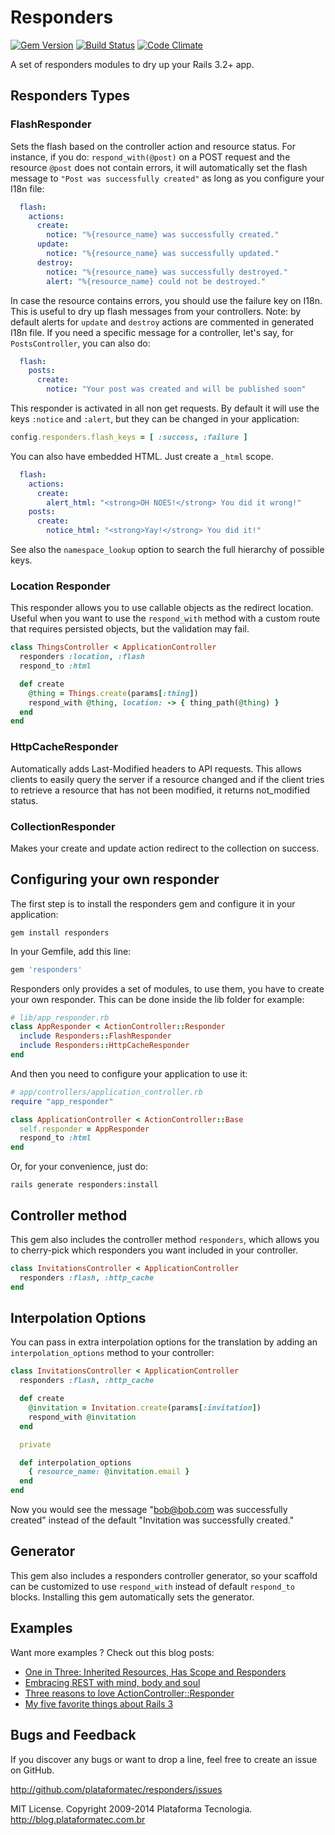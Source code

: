 # Responders

[![Gem Version](https://fury-badge.herokuapp.com/rb/responders.png)](http://badge.fury.io/rb/responders)
[![Build Status](https://api.travis-ci.org/plataformatec/responders.png?branch=master)](http://travis-ci.org/plataformatec/responders)
[![Code Climate](https://codeclimate.com/github/plataformatec/responders.png)](https://codeclimate.com/github/plataformatec/responders)

A set of responders modules to dry up your Rails 3.2+ app.

## Responders Types

### FlashResponder

Sets the flash based on the controller action and resource status.
For instance, if you do: `respond_with(@post)` on a POST request and the resource `@post`
does not contain errors, it will automatically set the flash message to
`"Post was successfully created"` as long as you configure your I18n file:

```yaml
  flash:
    actions:
      create:
        notice: "%{resource_name} was successfully created."
      update:
        notice: "%{resource_name} was successfully updated."
      destroy:
        notice: "%{resource_name} was successfully destroyed."
        alert: "%{resource_name} could not be destroyed."
```

In case the resource contains errors, you should use the failure key on I18n. This is
useful to dry up flash messages from your controllers. Note: by default alerts for `update`
and `destroy` actions are commented in generated I18n file. If you need a specific message
for a controller, let's say, for `PostsController`, you can also do:

```yaml
  flash:
    posts:
      create:
        notice: "Your post was created and will be published soon"
```

This responder is activated in all non get requests. By default it will use the keys
`:notice` and `:alert`, but they can be changed in your application:

```ruby
config.responders.flash_keys = [ :success, :failure ]
```

You can also have embedded HTML. Just create a `_html` scope.

```yaml
  flash:
    actions:
      create:
        alert_html: "<strong>OH NOES!</strong> You did it wrong!"
    posts:
      create:
        notice_html: "<strong>Yay!</strong> You did it!"
```

See also the `namespace_lookup` option to search the full hierarchy of possible keys.

### Location Responder

This responder allows you to use callable objects as the redirect location.
Useful when you want to use the `respond_with` method with
a custom route that requires persisted objects, but the validation may fail.

```ruby
class ThingsController < ApplicationController
  responders :location, :flash
  respond_to :html

  def create
    @thing = Things.create(params[:thing])
    respond_with @thing, location: -> { thing_path(@thing) }
  end
end
```

### HttpCacheResponder

Automatically adds Last-Modified headers to API requests. This
allows clients to easily query the server if a resource changed and if the client tries
to retrieve a resource that has not been modified, it returns not_modified status.

### CollectionResponder

Makes your create and update action redirect to the collection on success.

## Configuring your own responder

The first step is to install the responders gem and configure it in your application:

```console
gem install responders
```

In your Gemfile, add this line:

```ruby
gem 'responders'
```

Responders only provides a set of modules, to use them, you have to create your own
responder. This can be done inside the lib folder for example:

```ruby
# lib/app_responder.rb
class AppResponder < ActionController::Responder
  include Responders::FlashResponder
  include Responders::HttpCacheResponder
end
```

And then you need to configure your application to use it:

```ruby
# app/controllers/application_controller.rb
require "app_responder"

class ApplicationController < ActionController::Base
  self.responder = AppResponder
  respond_to :html
end
```

Or, for your convenience, just do:

```console
rails generate responders:install
```

## Controller method

This gem also includes the controller method `responders`, which allows you to cherry-pick which
responders you want included in your controller.

```ruby
class InvitationsController < ApplicationController
  responders :flash, :http_cache
end
```

## Interpolation Options

You can pass in extra interpolation options for the translation by adding an `interpolation_options` method to your controller:

```ruby
class InvitationsController < ApplicationController
  responders :flash, :http_cache

  def create
    @invitation = Invitation.create(params[:invitation])
    respond_with @invitation
  end

  private

  def interpolation_options
    { resource_name: @invitation.email }
  end
end
```

Now you would see the message "bob@bob.com was successfully created" instead of the default "Invitation was successfully created."

## Generator

This gem also includes a responders controller generator, so your scaffold can be customized
to use `respond_with` instead of default `respond_to` blocks. Installing this gem automatically
sets the generator.

## Examples

Want more examples ? Check out this blog posts:

* [One in Three: Inherited Resources, Has Scope and Responders](http://blog.plataformatec.com.br/2009/12/one-in-three-inherited-resources-has-scope-and-responders/)
* [Embracing REST with mind, body and soul](http://blog.plataformatec.com.br/2009/08/embracing-rest-with-mind-body-and-soul/)
* [Three reasons to love ActionController::Responder](http://weblog.rubyonrails.org/2009/8/31/three-reasons-love-responder/)
* [My five favorite things about Rails 3](http://www.engineyard.com/blog/2009/my-five-favorite-things-about-rails-3/)

## Bugs and Feedback

If you discover any bugs or want to drop a line, feel free to create an issue on GitHub.

http://github.com/plataformatec/responders/issues

MIT License. Copyright 2009-2014 Plataforma Tecnologia. http://blog.plataformatec.com.br
